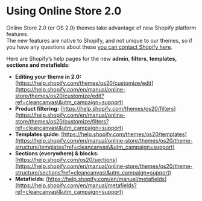 # Using Online Store 2.0

Online Store 2.0 (or OS 2.0) themes take advantage of new Shopify platform features.\
The new features are native to Shopify, and not unique to our themes, so if you have any questions about these [you can contact Shopify here](https://help.shopify.com/en/questions#/login).

Here are Shopify’s help pages for the new **admin**, **filters**, **templates,** **sections and metafields**:

* **Editing your theme in 2.0:** [https://help.shopify.com/themes/os20/customize/edit](https://help.shopify.com/en/manual/online-store/themes/os20/customize/edit?ref=cleancanvas\&utm_campaign=support)
* **Product filtering:** [https://help.shopify.com/themes/os20/filters](https://help.shopify.com/en/manual/online-store/themes/os20/customize/filters?ref=cleancanvas\&utm_campaign=support)
* **Templates guide:** [https://help.shopify.com/themes/os20/templates](https://help.shopify.com/en/manual/online-store/themes/os20/theme-structure/templates?ref=cleancanvas\&utm_campaign=support)
* **Sections (everywhere) & blocks:** [https://help.shopify.com/os20/sections](https://help.shopify.com/en/manual/online-store/themes/os20/theme-structure/sections?ref=cleancanvas\&utm_campaign=support)
* **Metafields:** [https://help.shopify.com/en/manual/metafields](https://help.shopify.com/en/manual/metafields?ref=cleancanvas\&utm_campaign=support)
